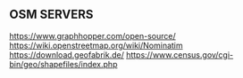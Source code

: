 OSM SERVERS
---------------------

https://www.graphhopper.com/open-source/
https://wiki.openstreetmap.org/wiki/Nominatim
https://download.geofabrik.de/
https://www.census.gov/cgi-bin/geo/shapefiles/index.php
